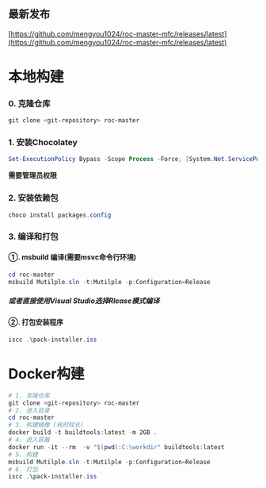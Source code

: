 ## 最新发布

[https://github.com/mengyou1024/roc-master-mfc/releases/latest](https://github.com/mengyou1024/roc-master-mfc/releases/latest)

# 本地构建

### 0. 克隆仓库

``` powershell
git clone <git-repository> roc-master
```

### 1. 安装Chocolatey

```powershell
Set-ExecutionPolicy Bypass -Scope Process -Force; [System.Net.ServicePointManager]::SecurityProtocol = [System.Net.ServicePointManager]::SecurityProtocol -bor 3072; iex ((New-Object System.Net.WebClient).DownloadString('https://community.chocolatey.org/install.ps1'))
```

**需要管理员权限**

### 2. 安装依赖包

``` powershell
choco install packages.config
```

### 3. 编译和打包

#### ①. msbuild 编译(需要msvc命令行环境)

``` powershell
cd roc-master
msbuild Mutilple.sln -t:Mutilple -p:Configuration=Release
```

##### 或者直接使用Visual Studio选择Rlease模式编译

#### ②. 打包安装程序

``` powershell
iscc .\pack-installer.iss
```

# Docker构建

```powershell
# 1. 克隆仓库
git clone <git-repository> roc-master
# 2. 进入目录
cd roc-master
# 3. 构建镜像 (耗时较长)
docker build -t buildtools:latest -m 2GB .
# 4. 进入容器
docker run -it --rm  -v "$(pwd):C:\workdir" buildtools:latest 
# 5. 构建
msbuild Mutilple.sln -t:Mutilple -p:Configuration=Release
# 6. 打包
iscc .\pack-installer.iss
```


